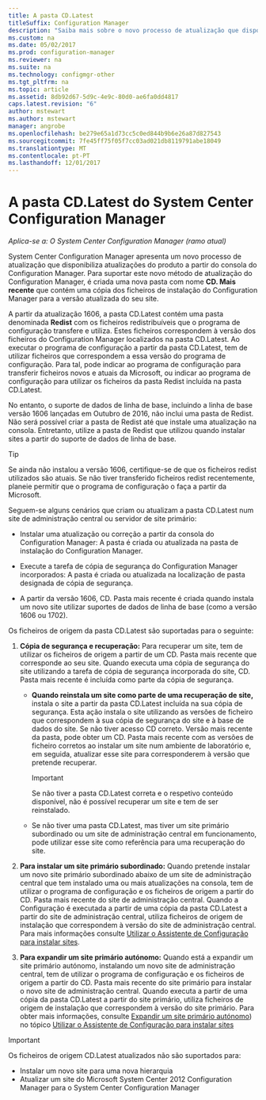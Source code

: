 ```yaml
---
title: A pasta CD.Latest
titleSuffix: Configuration Manager
description: "Saiba mais sobre o novo processo de atualização que disponibiliza atualizações do produto a partir do consola do Configuration Manager."
ms.custom: na
ms.date: 05/02/2017
ms.prod: configuration-manager
ms.reviewer: na
ms.suite: na
ms.technology: configmgr-other
ms.tgt_pltfrm: na
ms.topic: article
ms.assetid: 8db92d67-5d9c-4e9c-80d0-ae6fa0dd4817
caps.latest.revision: "6"
author: mstewart
ms.author: mstewart
manager: angrobe
ms.openlocfilehash: be279e65a1d73cc5c0ed844b9b6e26a87d827543
ms.sourcegitcommit: 7fe45ff75f05f7cc03ad021db8119791abe18049
ms.translationtype: MT
ms.contentlocale: pt-PT
ms.lasthandoff: 12/01/2017
---
```

# <a name="the-cdlatest-folder-for-system-center-configuration-manager"></a>A pasta CD.Latest do System Center Configuration Manager

*Aplica-se a: O System Center Configuration Manager (ramo atual)*

System Center Configuration Manager apresenta um novo processo de atualização que disponibiliza atualizações do produto a partir do consola do Configuration Manager. Para suportar este novo método de atualização do Configuration Manager, é criada uma nova pasta com nome **CD. Mais recente** que contém uma cópia dos ficheiros de instalação do Configuration Manager para a versão atualizada do seu site.  

A partir da atualização 1606, a pasta CD.Latest contém uma pasta denominada **Redist** com os ficheiros redistribuíveis que o programa de configuração transfere e utiliza. Estes ficheiros correspondem à versão dos ficheiros do Configuration Manager localizados na pasta CD.Latest. Ao executar o programa de configuração a partir da pasta CD.Latest, tem de utilizar ficheiros que correspondem a essa versão do programa de configuração. Para tal, pode indicar ao programa de configuração para transferir ficheiros novos e atuais da Microsoft, ou indicar ao programa de configuração para utilizar os ficheiros da pasta Redist incluída na pasta CD.Latest.

No entanto, o suporte de dados de linha de base, incluindo a linha de base versão 1606 lançadas em Outubro de 2016, não inclui uma pasta de Redist. Não será possível criar a pasta de Redist até que instale uma atualização na consola. Entretanto, utilize a pasta de Redist que utilizou quando instalar sites a partir do suporte de dados de linha de base.  

> [!TIP]
> Se ainda não instalou a versão 1606, certifique-se de que os ficheiros redist utilizados são atuais. Se não tiver transferido ficheiros redist recentemente, planeie permitir que o programa de configuração o faça a partir da Microsoft.   

 Seguem-se alguns cenários que criam ou atualizam a pasta CD.Latest num site de administração central ou servidor de site primário:  

-   Instalar uma atualização ou correção a partir da consola do Configuration Manager: A pasta é criada ou atualizada na pasta de instalação do Configuration Manager.  

-   Execute a tarefa de cópia de segurança do Configuration Manager incorporados: A pasta é criada ou atualizada na localização de pasta designada de cópia de segurança.  

-  A partir da versão 1606, CD. Pasta mais recente é criada quando instala um novo site utilizar suportes de dados de linha de base (como a versão 1606 ou 1702).

Os ficheiros de origem da pasta CD.Latest são suportadas para o seguinte:  

1.  **Cópia de segurança e recuperação:** Para recuperar um site, tem de utilizar os ficheiros de origem a partir de um CD. Pasta mais recente que corresponde ao seu site. Quando executa uma cópia de segurança do site utilizando a tarefa de cópia de segurança incorporada do site, CD. Pasta mais recente é incluída como parte da cópia de segurança.

    -   **Quando reinstala um site como parte de uma recuperação de site,** instala o site a partir da pasta CD.Latest incluída na sua cópia de segurança. Esta ação instala o site utilizando as versões de ficheiro que correspondem à sua cópia de segurança do site e à base de dados do site.  Se não tiver acesso CD correto. Versão mais recente da pasta, pode obter um CD. Pasta mais recente com as versões de ficheiro corretos ao instalar um site num ambiente de laboratório e, em seguida, atualizar esse site para corresponderem à versão que pretende recuperar.

        > [!IMPORTANT]  
        >  Se não tiver a pasta CD.Latest correta e o respetivo conteúdo disponível, não é possível recuperar um site e tem de ser reinstalado.  

    -   Se não tiver uma pasta CD.Latest, mas tiver um site primário subordinado ou um site de administração central em funcionamento, pode utilizar esse site como referência para uma recuperação do site.  

2.  **Para instalar um site primário subordinado:** Quando pretende instalar um novo site primário subordinado abaixo de um site de administração central que tem instalado uma ou mais atualizações na consola, tem de utilizar o programa de configuração e os ficheiros de origem a partir do CD. Pasta mais recente do site de administração central. Quando a Configuração é executada a partir de uma cópia da pasta CD.Latest a partir do site de administração central, utiliza ficheiros de origem de instalação que correspondem à versão do site de administração central. Para mais informações consulte [Utilizar o Assistente de Configuração para instalar sites](../../../core/servers/deploy/install/use-the-setup-wizard-to-install-sites.md).  

3.  **Para expandir um site primário autónomo:** Quando está a expandir um site primário autónomo, instalando um novo site de administração central, tem de utilizar o programa de configuração e os ficheiros de origem a partir do CD. Pasta mais recente do site primário para instalar o novo site de administração central. Quando executa a partir de uma cópia da pasta CD.Latest a partir do site primário, utiliza ficheiros de origem de instalação que correspondem à versão do site primário. Para obter mais informações, consulte [Expandir um site primário autónomo](../../../core/servers/deploy/install/use-the-setup-wizard-to-install-sites.md#bkmk_expand)) no tópico [Utilizar o Assistente de Configuração para instalar sites](../../../core/servers/deploy/install/use-the-setup-wizard-to-install-sites.md)

> [!IMPORTANT]  
>  Os ficheiros de origem CD.Latest atualizados não são suportados para:  
>   
>  -   Instalar um novo site para uma nova hierarquia  
>  -   Atualizar um site do Microsoft System Center 2012 Configuration Manager para o System Center Configuration Manager
